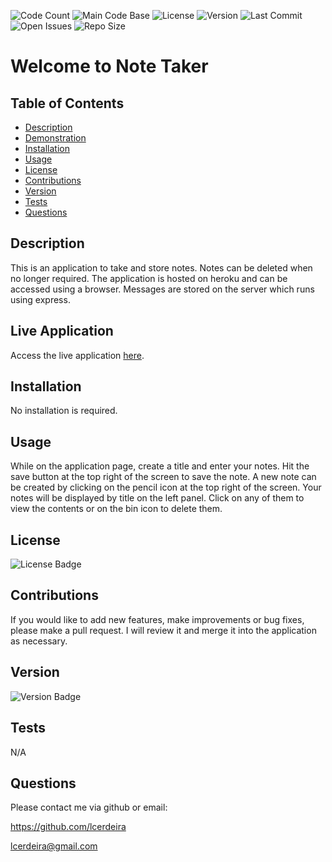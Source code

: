 
  ![Code Count](https://img.shields.io/github/languages/count/lcerdeira/notetaker) 
  ![Main Code Base](https://img.shields.io/github/languages/top/lcerdeira/notetaker) 
  ![License](https://img.shields.io/badge/license-MIT-blue) 
  ![Version](https://img.shields.io/badge/version-1.0-red) 
  ![Last Commit](https://img.shields.io/github/last-commit/lcerdeira/notetaker) 
  ![Open Issues](https://img.shields.io/github/issues-raw/lcerdeira/notetaker) 
  ![Repo Size](https://img.shields.io/github/repo-size/lcerdeira/notetaker)

  # Welcome to Note Taker


  ## Table of Contents

  * [Description](#Description)
  * [Demonstration](#Demonstration)
  * [Installation](#Installation)
  * [Usage](#Usage)
  * [License](#License)
  * [Contributions](#Contributions)
  * [Version](#Version)
  * [Tests](#Tests)
  * [Questions](#Questions)


  ## Description

  This is an application to take and store notes. Notes can be deleted when no longer required. The application is hosted on heroku and can be accessed using a browser. Messages are stored on the server which runs using express.


  ## Live Application

  Access the live application [here](https://desolate-meadow-17602.herokuapp.com/).
  
  ## Installation

  No installation is required. 


  ## Usage

  While on the application page, create a title and enter your notes. Hit the save button at the top right of the screen to save the note. A new note can be created by clicking on the pencil icon at the top right of the screen. Your notes will be displayed by title on the left panel. Click on any of them to view the contents or on the bin icon to delete them.


  ## License

  ![License Badge](https://img.shields.io/badge/license-MIT-blue)

  ## Contributions

  If you would like to add new features, make improvements or bug fixes, please make a pull request. I will review it and merge it into the application as necessary.

  ## Version

  ![Version Badge](https://img.shields.io/badge/version-1.0-red)


  ## Tests

  N/A

  ## Questions

  Please contact me via github or email:

  https://github.com/lcerdeira 

  lcerdeira@gmail.com